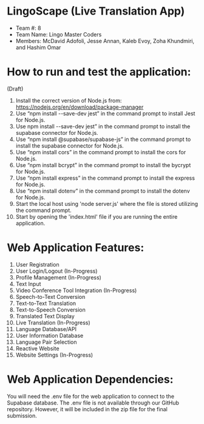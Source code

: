 # LingoScape (Live Translation App) 
- Team #: 8
- Team Name: Lingo Master Coders
- Members: McDavid Adofoli, Jesse Annan, Kaleb Evoy, Zoha Khundmiri, and Hashim Omar
  
# How to run and test the application:
(Draft)
1. Install the correct version of Node.js from: https://nodejs.org/en/download/package-manager 
2. Use “npm install --save-dev jest” in the command prompt to install Jest for Node.js. 
3. Use npm install --save-dev jest” in the command prompt to install the supabase connector for Node.js. 
4. Use “npm install @supabase/supabase-js” in the command prompt to install the supabase connector for Node.js. 
5. Use “npm install cors” in the command prompt to install the cors for Node.js. 
6. Use “npm install bcrypt” in the command prompt to install the bycrypt for Node.js. 
7. Use “npm install express” in the command prompt to install the express for Node.js. 
8. Use “npm install dotenv” in the command prompt to install the dotenv for Node.js. 
9. Start the local host using 'node server.js' where the file is stored utilizing the command prompt.
10. Start by opening the 'index.html' file if you are running the entire application.

# Web Application Features:
1. User Registration
2. User Login/Logout (In-Progress)
3. Profile Management (In-Progress)
4. Text Input
5. Video Conference Tool Integration (In-Progress)
6. Speech-to-Text Conversion
7. Text-to-Text Translation
8. Text-to-Speech Conversion
9. Translated Text Display
10. Live Translation (In-Progress)
11. Language Database/API
12. User Information Database 
13. Language Pair Selection
14. Reactive Website
15. Website Settings (In-Progress)
    
# Web Application Dependencies:
You will need the .env file for the web application to connect to the Supabase database. The .env file is not available through our GitHub repository. However, it will be included in the zip file for the final submission.
